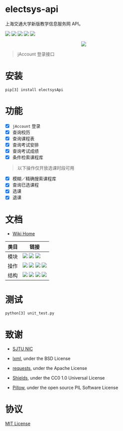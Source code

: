 # electsys-api
上海交通大学新版教学信息服务网 API。


![](https://img.shields.io/badge/python-3.4%2B-blue.svg)
[![](https://img.shields.io/pypi/v/electsysApi.svg)](https://pypi.org/project/electsysApi/)
![](https://travis-ci.org/yuxiqian/electsys-api.svg?branch=master)
[![](https://img.shields.io/github/last-commit/google/skia.svg)](https://github.com/yuxiqian/electsys-api/)
![](https://img.shields.io/pypi/wheel/electsysApi.svg)

<div align=center>
    <img src="https://raw.githubusercontent.com/yuxiqian/electsys-api/master/screenshots/login_captcha.png"/>
</div>

> jAccount 登录接口


# 安装

``` shell
pip[3] install electsysApi
```

# 功能
 - [x] `jAccount` 登录
 - [x] 查询校历
 - [x] 查询课程表
 - [x] 查询考试安排
 - [x] 查询考试成绩
 - [x] 条件检索课程库
 
 > 以下操作仅开放选课时段可用
 - [x] 模糊／精确搜索课程库
 - [x] 查询已选课程
 - [x] 选课
 - [x] 退课

# 文档
* [Wiki Home](https://github.com/yuxiqian/electsys-api/wiki)

| 类目 | 链接 |
| ------ | ------ |
| 模块 | [![](https://img.shields.io/badge/模块-登录-1265FF.svg)](https://github.com/yuxiqian/electsys-api/wiki/login-模块) [![](https://img.shields.io/badge/模块-会话-2F4B7F.svg)](https://github.com/yuxiqian/electsys-api/wiki/session-模块) [![](https://img.shields.io/badge/模块-功能-0E51CC.svg)](https://github.com/yuxiqian/electsys-api/wiki/功能模块)|
| 操作 | [![](https://img.shields.io/badge/操作-查询已选-E889B4.svg)](https://github.com/yuxiqian/electsys-api/wiki/CheckSelected-方法) [![](https://img.shields.io/badge/操作-检索可选-F075FF.svg)](https://github.com/yuxiqian/electsys-api/wiki/QueryCourse-方法) [![](https://img.shields.io/badge/操作-选课-A05FE8.svg)](https://github.com/yuxiqian/electsys-api/wiki/SelectCourse-方法) [![](https://img.shields.io/badge/操作-退课-918AFF.svg)](https://github.com/yuxiqian/electsys-api/wiki/DeselectCourse-方法)|
| 结构 | [![](https://img.shields.io/badge/结构-课程表-FF724C.svg)](https://github.com/yuxiqian/electsys-api/wiki/PersonalCourse-结构) [![](https://img.shields.io/badge/结构-考试安排-FF3600.svg)](https://github.com/yuxiqian/electsys-api/wiki/PersonalExam-结构) [![](https://img.shields.io/badge/结构-待选课程-CC2B00.svg)](https://github.com/yuxiqian/electsys-api/wiki/ElectCourse-结构)  [![](https://img.shields.io/badge/结构-考试成绩-7F3926.svg)](https://github.com/yuxiqian/electsys-api/wiki/PersonalScore-结构) |


# 测试

``` shell
python[3] unit_test.py
```

# 致谢

* [SJTU NIC](https://net.sjtu.edu.cn)

* [lxml](https://github.com/lxml/lxml), under the BSD License

* [requests](https://github.com/requests/requests), under the Apache License

* [Shields](https://github.com/badges/shields/), under the CC0 1.0 Universal License

* [Pillow](https://github.com/python-pillow/Pillow), under the open source PIL Software License

# 协议

[MIT License](https://github.com/yuxiqian/electsys-api/blob/master/LICENSE)
